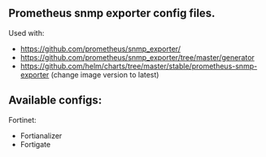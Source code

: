 ## Prometheus snmp exporter config files.

Used with:
- https://github.com/prometheus/snmp_exporter/
- https://github.com/prometheus/snmp_exporter/tree/master/generator
- https://github.com/helm/charts/tree/master/stable/prometheus-snmp-exporter (change image version to latest)

## Available configs:

  Fortinet:
  - Fortianalizer
  - Fortigate
